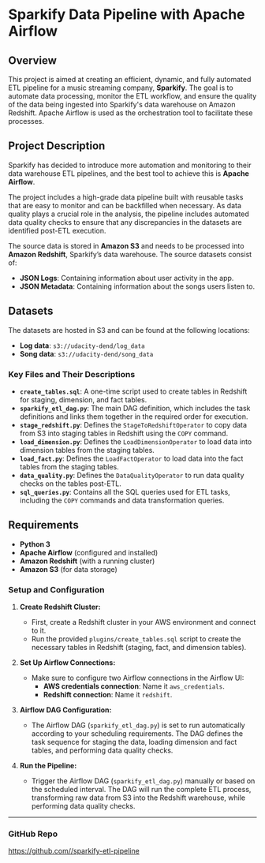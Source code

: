 # Sparkify Data Pipeline with Apache Airflow

## Overview

This project is aimed at creating an efficient, dynamic, and fully automated ETL pipeline for a music streaming company, **Sparkify**. The goal is to automate data processing, monitor the ETL workflow, and ensure the quality of the data being ingested into Sparkify's data warehouse on Amazon Redshift. Apache Airflow is used as the orchestration tool to facilitate these processes.

## Project Description

Sparkify has decided to introduce more automation and monitoring to their data warehouse ETL pipelines, and the best tool to achieve this is **Apache Airflow**. 

The project includes a high-grade data pipeline built with reusable tasks that are easy to monitor and can be backfilled when necessary. As data quality plays a crucial role in the analysis, the pipeline includes automated data quality checks to ensure that any discrepancies in the datasets are identified post-ETL execution.

The source data is stored in **Amazon S3** and needs to be processed into **Amazon Redshift**, Sparkify’s data warehouse. The source datasets consist of:

- **JSON Logs**: Containing information about user activity in the app.
- **JSON Metadata**: Containing information about the songs users listen to.

## Datasets

The datasets are hosted in S3 and can be found at the following locations:

- **Log data**: `s3://udacity-dend/log_data`
- **Song data**: `s3://udacity-dend/song_data`

### Key Files and Their Descriptions

- **`create_tables.sql`**: A one-time script used to create tables in Redshift for staging, dimension, and fact tables.
- **`sparkify_etl_dag.py`**: The main DAG definition, which includes the task definitions and links them together in the required order for execution.
- **`stage_redshift.py`**: Defines the `StageToRedshiftOperator` to copy data from S3 into staging tables in Redshift using the `COPY` command.
- **`load_dimension.py`**: Defines the `LoadDimensionOperator` to load data into dimension tables from the staging tables.
- **`load_fact.py`**: Defines the `LoadFactOperator` to load data into the fact tables from the staging tables.
- **`data_quality.py`**: Defines the `DataQualityOperator` to run data quality checks on the tables post-ETL.
- **`sql_queries.py`**: Contains all the SQL queries used for ETL tasks, including the `COPY` commands and data transformation queries.

## Requirements

- **Python 3**
- **Apache Airflow** (configured and installed)
- **Amazon Redshift** (with a running cluster)
- **Amazon S3** (for data storage)

### Setup and Configuration

1. **Create Redshift Cluster:**
   - First, create a Redshift cluster in your AWS environment and connect to it.
   - Run the provided `plugins/create_tables.sql` script to create the necessary tables in Redshift (staging, fact, and dimension tables).

2. **Set Up Airflow Connections:**
   - Make sure to configure two Airflow connections in the Airflow UI:
     - **AWS credentials connection**: Name it `aws_credentials`.
     - **Redshift connection**: Name it `redshift`.

3. **Airflow DAG Configuration:**
   - The Airflow DAG (`sparkify_etl_dag.py`) is set to run automatically according to your scheduling requirements. The DAG defines the task sequence for staging the data, loading dimension and fact tables, and performing data quality checks.

4. **Run the Pipeline:**
   - Trigger the Airflow DAG (`sparkify_etl_dag.py`) manually or based on the scheduled interval. The DAG will run the complete ETL process, transforming raw data from S3 into the Redshift warehouse, while performing data quality checks.


---

### GitHub Repo

[https://github.com/<your-username>/sparkify-etl-pipeline](https://github.com/<your-username>/sparkify-etl-pipeline)

